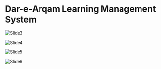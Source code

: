 # Dar-e-Arqam Learning Management System


![Slide3](https://user-images.githubusercontent.com/61705661/168469160-908c9cc3-0f76-41eb-87c6-dec3ec5ecd59.JPG)

![Slide4](https://user-images.githubusercontent.com/61705661/168469164-be4e5b89-7cd5-4bee-96ab-f77462f4b497.JPG)

![Slide5](https://user-images.githubusercontent.com/61705661/168469169-bbad987e-dfbe-4f52-a865-17619f977ddc.JPG)

![Slide6](https://user-images.githubusercontent.com/61705661/168469173-3534eb0c-f946-4996-b0ca-02907515d570.JPG)


